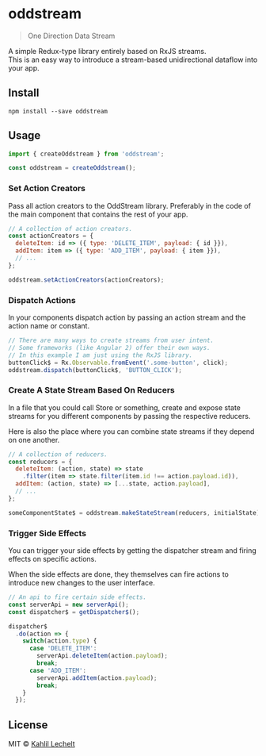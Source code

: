 # oddstream

> One Direction Data Stream

A simple Redux-type library entirely based on RxJS streams.  
This is an easy way to introduce a stream-based unidirectional dataflow into your app.

## Install

`npm install --save oddstream`

## Usage

```js
import { createOddstream } from 'oddstream';

const oddstream = createOddstream();
```

### Set Action Creators
Pass all action creators to the OddStream library.
Preferably in the code of the main component that contains the rest of your app.

```js
// A collection of action creators.
const actionCreators = {
  deleteItem: id => ({ type: 'DELETE_ITEM', payload: { id }}),
  addItem: item => ({ type: 'ADD_ITEM', payload: { item }}),
  // ...
};

oddstream.setActionCreators(actionCreators);
```

### Dispatch Actions
In your components dispatch action by passing
an action stream and the action name or constant.

```js
// There are many ways to create streams from user intent.
// Some frameworks (like Angular 2) offer their own ways.
// In this example I am just using the RxJS library.
buttonClick$ = Rx.Observable.fromEvent('.some-button', click);
oddstream.dispatch(buttonClick$, 'BUTTON_CLICK');
```

### Create A State Stream Based On Reducers
In a file that you could call Store or something,
create and expose state streams for you different components
by passing the respective reducers.

Here is also the place where you can combine state streams if they
depend on one another.

```js
// A collection of reducers.
const reducers = {
  deleteItem: (action, state) => state
    .filter(item => state.filter(item.id !== action.payload.id)),
  addItem: (action, state) => [...state, action.payload],
  // ...
};

someComponentState$ = oddstream.makeStateStream(reducers, initialState);
```

### Trigger Side Effects
You can trigger your side effects by getting the dispatcher stream
and firing effects on specific actions.

When the side effects are done, they themselves can fire actions
to introduce new changes to the user interface.

```js
// An api to fire certain side effects.
const serverApi = new serverApi();
const dispatcher$ = getDispatcher$();

dispatcher$
  .do(action => {
    switch(action.type) {
      case 'DELETE_ITEM':
        serverApi.deleteItem(action.payload);
        break;
      case 'ADD_ITEM':
        serverApi.addItem(action.payload);
        break;
    }
  });
```

## License

MIT © [Kahlil Lechelt](http://kahlil.info)
